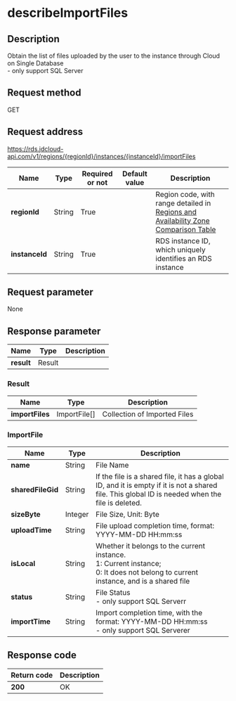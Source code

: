# describeImportFiles


## Description
Obtain the list of files uploaded by the user to the instance through Cloud on Single Database<br>- only support SQL Server

## Request method
GET

## Request address
https://rds.jdcloud-api.com/v1/regions/{regionId}/instances/{instanceId}/importFiles

|Name|Type|Required or not|Default value|Description|
|---|---|---|---|---|
|**regionId**|String|True| |Region code, with range detailed in [Regions and Availability Zone Comparison Table](../Enum-Definitions/Regions-AZ.md)|
|**instanceId**|String|True| |RDS instance ID, which uniquely identifies an RDS instance|

## Request parameter
None


## Response parameter
|Name|Type|Description|
|---|---|---|
|**result**|Result| |

### Result
|Name|Type|Description|
|---|---|---|
|**importFiles**|ImportFile[]|Collection of Imported Files|
### ImportFile
|Name|Type|Description|
|---|---|---|
|**name**|String|File Name|
|**sharedFileGid**|String|If the file is a shared file, it has a global ID, and it is empty if it is not a shared file. This global ID is needed when the file is deleted.|
|**sizeByte**|Integer|File Size, Unit: Byte|
|**uploadTime**|String|File upload completion time, format: YYYY-MM-DD HH:mm:ss|
|**isLocal**|String|Whether it belongs to the current instance. <br> 1: Current instance; <br>0: It does not belong to current instance, and is a shared file|
|**status**|String|File Status<br>- only support SQL Serverr|
|**importTime**|String|Import completion time, with the format: YYYY-MM-DD HH:mm:ss<br>- only support SQL Serverer|

## Response code
|Return code|Description|
|---|---|
|**200**|OK|
